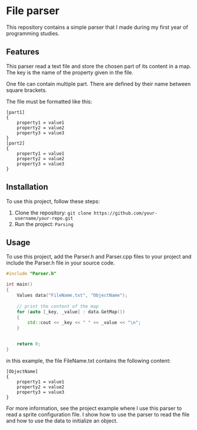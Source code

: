 # File parser

This repository contains a simple parser that I made during my first year of programming studies.

## Features

This parser read a text file and store the chosen part of its content in a map.
The key is the name of the property given in the file.

One file can contain multiple part. There are defined by their name between square brackets.

The file must be formatted like this:
```
[part1]
{
	property1 = value1
	property2 = value2
	property3 = value3
}
[part2]
{
	property1 = value1
	property2 = value2
	property3 = value3
}
```

## Installation

To use this project, follow these steps:

1. Clone the repository: `git clone https://github.com/your-username/your-repo.git`
2. Run the project: `Parsing`

## Usage

To use this project, add the Parser.h and Parser.cpp files to your project and include the Parser.h file in your source code.

```cpp
#include "Parser.h"

int main()
{
	Values data("FileName.txt", "ObjectName");
	
	// print the content of the map
	for (auto [_key, _value] : data.GetMap())
	{
		std::cout << _key << " " << _value << "\n";
	}


	return 0;
}
```
in this example, the file FileName.txt contains the following content:
```
[ObjectName]
{
	property1 = value1
	property2 = value2
	property3 = value3
}
```

For more information, see the project example where I use this parser to read a sprite configuration file.
I show how to use the parser to read the file and how to use the data to initialize an object.